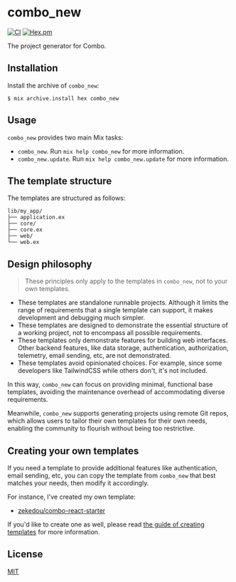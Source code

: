 # combo_new

[![CI](https://github.com/combo-lab/combo_new/actions/workflows/ci.yml/badge.svg)](https://github.com/combo-lab/combo_new/actions/workflows/ci.yml)
[![Hex.pm](https://img.shields.io/hexpm/v/combo_new.svg)](https://hex.pm/packages/combo_new)

The project generator for Combo.

## Installation

Install the archive of `combo_new`:

```
$ mix archive.install hex combo_new
```

## Usage

`combo_new` provides two main Mix tasks:

- `combo_new`. Run `mix help combo_new` for more information.
- `combo_new.update`. Run `mix help combo_new.update` for more information.

## The template structure

The templates are structured as follows:

```
lib/my_app/
├── application.ex
├── core/
├── core.ex
├── web/
└── web.ex
```

## Design philosophy

> These principles only apply to the templates in `combo_new`, not to your own templates.

- These templates are standalone runnable projects. Although it limits the range of requirements that a single template can support, it makes development and debugging much simpler.
- These templates are designed to demonstrate the essential structure of a working project, not to encompass all possible requirements.
- These templates only demonstrate features for building web interfaces. Other backend features, like data storage, authentication, authorization, telemetry, email sending, etc, are not demonstrated.
- These templates avoid opinionated choices. For example, since some developers like TailwindCSS while others don't, it's not included.

In this way, `combo_new` can focus on providing minimal, functional base templates, avoiding the maintenance overhead of accommodating diverse requirements.

Meanwhile, `combo_new` supports generating projects using remote Git repos, which allows users to tailor their own templates for their own needs, enabling the community to flourish without being too restrictive.

## Creating your own templates

If you need a template to provide additional features like authentication, email sending, etc, you can copy the template from `combo_new` that best matches your needs, then modify it accordingly.

For instance, I've created my own template:

- [zekedou/combo-react-starter](https://github.com/zekedou/combo-react-starter)

If you'd like to create one as well, please read [the guide of creating templates](./CREATING_TEMPLATES.md) for more information.

## License

[MIT](./LICENSE)
